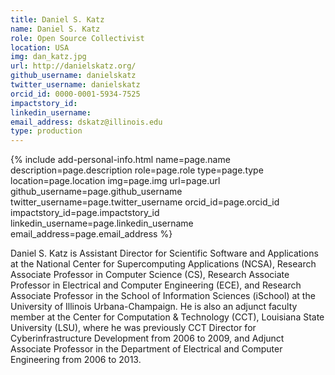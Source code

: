 ```yaml
---
title: Daniel S. Katz
name: Daniel S. Katz
role: Open Source Collectivist
location: USA
img: dan_katz.jpg
url: http://danielskatz.org/
github_username: danielskatz
twitter_username: danielskatz
orcid_id: 0000-0001-5934-7525
impactstory_id: 
linkedin_username:
email_address: dskatz@illinois.edu
type: production
---
```


<!--HTML / LIQUID stuff to render picture and links  -->
{% include add-personal-info.html name=page.name description=page.description role=page.role type=page.type location=page.location img=page.img url=page.url github_username=page.github_username twitter_username=page.twitter_username orcid_id=page.orcid_id impactstory_id=page.impactstory_id linkedin_username=page.linkedin_username email_address=page.email_address %}

<!-- START OF FREE MARKDOWN  -->
Daniel S. Katz is Assistant Director for Scientific Software and Applications at the National Center for Supercomputing Applications (NCSA), Research Associate Professor in Computer Science (CS), Research Associate Professor in Electrical and Computer Engineering (ECE), and Research Associate Professor in the School of Information Sciences (iSchool) at the University of Illinois Urbana-Champaign. He is also an adjunct faculty member at the Center for Computation & Technology (CCT), Louisiana State University (LSU), where he was previously CCT Director for Cyberinfrastructure Development from 2006 to 2009, and Adjunct Associate Professor in the Department of Electrical and Computer Engineering from 2006 to 2013. 

